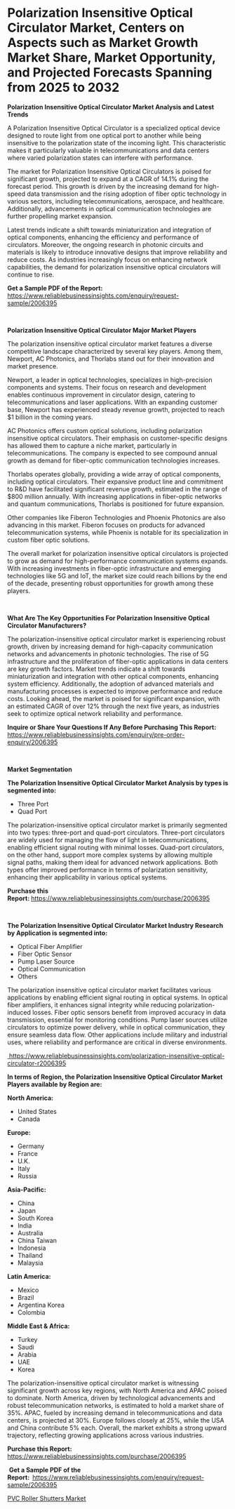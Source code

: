 <p><h1>Polarization Insensitive Optical Circulator Market, Centers on Aspects such as Market Growth Market Share, Market Opportunity, and Projected Forecasts Spanning from 2025 to 2032</h1></p><p><strong>Polarization Insensitive Optical Circulator Market Analysis and Latest Trends</strong></p>
<p><p>A Polarization Insensitive Optical Circulator is a specialized optical device designed to route light from one optical port to another while being insensitive to the polarization state of the incoming light. This characteristic makes it particularly valuable in telecommunications and data centers where varied polarization states can interfere with performance. </p><p>The market for Polarization Insensitive Optical Circulators is poised for significant growth, projected to expand at a CAGR of 14.1% during the forecast period. This growth is driven by the increasing demand for high-speed data transmission and the rising adoption of fiber optic technology in various sectors, including telecommunications, aerospace, and healthcare. Additionally, advancements in optical communication technologies are further propelling market expansion. </p><p>Latest trends indicate a shift towards miniaturization and integration of optical components, enhancing the efficiency and performance of circulators. Moreover, the ongoing research in photonic circuits and materials is likely to introduce innovative designs that improve reliability and reduce costs. As industries increasingly focus on enhancing network capabilities, the demand for polarization insensitive optical circulators will continue to rise.</p></p>
<p><strong>Get a Sample PDF of the Report:&nbsp;</strong> <a href="https://www.reliablebusinessinsights.com/enquiry/request-sample/2006395?utm_campaign=1996&utm_medium=2&utm_source=Github&utm_content=ia&utm_term=20022025&utm_id=polarization-insensitive-optical-circulator">https://www.reliablebusinessinsights.com/enquiry/request-sample/2006395</a></p>
<p>&nbsp;</p>
<p><strong>Polarization Insensitive Optical Circulator Major Market Players</strong></p>
<p><p>The polarization insensitive optical circulator market features a diverse competitive landscape characterized by several key players. Among them, Newport, AC Photonics, and Thorlabs stand out for their innovation and market presence.</p><p>Newport, a leader in optical technologies, specializes in high-precision components and systems. Their focus on research and development enables continuous improvement in circulator design, catering to telecommunications and laser applications. With an expanding customer base, Newport has experienced steady revenue growth, projected to reach $1 billion in the coming years.</p><p>AC Photonics offers custom optical solutions, including polarization insensitive optical circulators. Their emphasis on customer-specific designs has allowed them to capture a niche market, particularly in telecommunications. The company is expected to see compound annual growth as demand for fiber-optic communication technologies increases.</p><p>Thorlabs operates globally, providing a wide array of optical components, including optical circulators. Their expansive product line and commitment to R&D have facilitated significant revenue growth, estimated in the range of $800 million annually. With increasing applications in fiber-optic networks and quantum communications, Thorlabs is positioned for future expansion.</p><p>Other companies like Fiberon Technologies and Phoenix Photonics are also advancing in this market. Fiberon focuses on products for advanced telecommunication systems, while Phoenix is notable for its specialization in custom fiber optic solutions.</p><p>The overall market for polarization insensitive optical circulators is projected to grow as demand for high-performance communication systems expands. With increasing investments in fiber-optic infrastructure and emerging technologies like 5G and IoT, the market size could reach billions by the end of the decade, presenting robust opportunities for growth among these players.</p></p>
<p>&nbsp;</p>
<p><strong>What Are The Key Opportunities For Polarization Insensitive Optical Circulator Manufacturers?</strong></p>
<p><p>The polarization-insensitive optical circulator market is experiencing robust growth, driven by increasing demand for high-capacity communication networks and advancements in photonic technologies. The rise of 5G infrastructure and the proliferation of fiber-optic applications in data centers are key growth factors. Market trends indicate a shift towards miniaturization and integration with other optical components, enhancing system efficiency. Additionally, the adoption of advanced materials and manufacturing processes is expected to improve performance and reduce costs. Looking ahead, the market is poised for significant expansion, with an estimated CAGR of over 12% through the next five years, as industries seek to optimize optical network reliability and performance.</p></p>
<p><strong>Inquire or Share Your Questions If Any Before Purchasing This Report:</strong> <a href="https://www.reliablebusinessinsights.com/enquiry/pre-order-enquiry/2006395?utm_campaign=1996&utm_medium=2&utm_source=Github&utm_content=ia&utm_term=20022025&utm_id=polarization-insensitive-optical-circulator">https://www.reliablebusinessinsights.com/enquiry/pre-order-enquiry/2006395</a></p>
<p>&nbsp;</p>
<p><strong>Market Segmentation</strong></p>
<p><strong>The Polarization Insensitive Optical Circulator Market Analysis by types is segmented into:</strong></p>
<p><ul><li>Three Port</li><li>Quad Port</li></ul></p>
<p><p>The polarization-insensitive optical circulator market is primarily segmented into two types: three-port and quad-port circulators. Three-port circulators are widely used for managing the flow of light in telecommunications, enabling efficient signal routing with minimal losses. Quad-port circulators, on the other hand, support more complex systems by allowing multiple signal paths, making them ideal for advanced network applications. Both types offer improved performance in terms of polarization sensitivity, enhancing their applicability in various optical systems.</p></p>
<p><strong>Purchase this Report:&nbsp;</strong><a href="https://www.reliablebusinessinsights.com/purchase/2006395?utm_campaign=1996&utm_medium=2&utm_source=Github&utm_content=ia&utm_term=20022025&utm_id=polarization-insensitive-optical-circulator">https://www.reliablebusinessinsights.com/purchase/2006395</a></p>
<p>&nbsp;</p>
<p><strong>The Polarization Insensitive Optical Circulator Market Industry Research by Application is segmented into:</strong></p>
<p><ul><li>Optical Fiber Amplifier</li><li>Fiber Optic Sensor</li><li>Pump Laser Source</li><li>Optical Communication</li><li>Others</li></ul></p>
<p><p>The polarization insensitive optical circulator market facilitates various applications by enabling efficient signal routing in optical systems. In optical fiber amplifiers, it enhances signal integrity while reducing polarization-induced losses. Fiber optic sensors benefit from improved accuracy in data transmission, essential for monitoring conditions. Pump laser sources utilize circulators to optimize power delivery, while in optical communication, they ensure seamless data flow. Other applications include military and industrial uses, where reliability and performance are critical in diverse environments.</p></p>
<p><a href="https://www.reliablebusinessinsights.com/polarization-insensitive-optical-circulator-r2006395?utm_campaign=1996&utm_medium=2&utm_source=Github&utm_content=ia&utm_term=20022025&utm_id=polarization-insensitive-optical-circulator">&nbsp;https://www.reliablebusinessinsights.com/polarization-insensitive-optical-circulator-r2006395</a></p>
<p><strong>In terms of Region, the Polarization Insensitive Optical Circulator Market Players available by Region are:</strong></p>
<p>
    <p> <strong> North America: </strong>
        <ul>
            <li>United States</li>
            <li>Canada</li>
        </ul>
        </p> 
    <p> <strong> Europe: </strong>
        <ul>
            <li>Germany</li>
            <li>France</li>
            <li>U.K.</li>
            <li>Italy</li>
            <li>Russia</li>
        </ul>
        </p> 
    <p> <strong> Asia-Pacific: </strong>
        <ul>
            <li>China</li>
            <li>Japan</li>
            <li>South Korea</li>
            <li>India</li>
            <li>Australia</li>
            <li>China Taiwan</li>
            <li>Indonesia</li>
            <li>Thailand</li>
            <li>Malaysia</li>
        </ul>
        </p> 
    <p> <strong> Latin America: </strong>
        <ul>
            <li>Mexico</li>
            <li>Brazil</li>
            <li>Argentina Korea</li>
            <li>Colombia</li>
        </ul>
        </p> 
    <p> <strong> Middle East & Africa: </strong>
        <ul>
            <li>Turkey</li>
            <li>Saudi</li>
            <li>Arabia</li>
            <li>UAE</li>
            <li>Korea</li>
        </ul>
    </p>
    </p>
<p><p>The polarization-insensitive optical circulator market is witnessing significant growth across key regions, with North America and APAC poised to dominate. North America, driven by technological advancements and robust telecommunication networks, is estimated to hold a market share of 35%. APAC, fueled by increasing demand in telecommunications and data centers, is projected at 30%. Europe follows closely at 25%, while the USA and China contribute 5% each. Overall, the market exhibits a strong upward trajectory, reflecting growing applications across various industries.</p></p>
<p><strong>Purchase this Report: </strong><a href="https://www.reliablebusinessinsights.com/purchase/2006395?utm_campaign=1996&utm_medium=2&utm_source=Github&utm_content=ia&utm_term=20022025&utm_id=polarization-insensitive-optical-circulator">https://www.reliablebusinessinsights.com/purchase/2006395</a></p>
<p>&nbsp;<strong>Get a Sample PDF of the Report:&nbsp;&nbsp;</strong><a href="https://www.reliablebusinessinsights.com/enquiry/request-sample/2006395?utm_campaign=1996&utm_medium=2&utm_source=Github&utm_content=ia&utm_term=20022025&utm_id=polarization-insensitive-optical-circulator">https://www.reliablebusinessinsights.com/enquiry/request-sample/2006395</a></p>
<p><strong></strong></p>
<p><p><a href="https://github.com/lindaopodray/Market-Research-Report-List-1/blob/main/pvc-roller-shutters-market.md?utm_campaign=1996&utm_medium=2&utm_source=Github&utm_content=ia&utm_term=20022025&utm_id=polarization-insensitive-optical-circulator">PVC Roller Shutters Market</a></p></p>